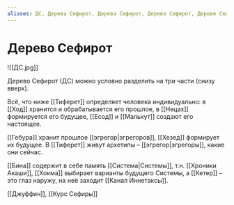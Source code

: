 ```yaml
---
aliases: ДС, Дерева Сефирот, Дерева Сефирот, Дерево Сефирот, Дереве Сефирот
---
```


# Дерево Сефирот
![[ДС.jpg]]

Дерево Сефирот (ДС) можно условно разделить на три части (снизу вверх).

Всё, что ниже [[Тиферет]] определяет человека индивидуально: в [[Ход]] хранится и обрабатывается его прошлое, в [[Нецах]] формируется его будущее, [[Есод]] и [[Малькут]] создают его настоящее.

[[Гебура]] хранит прошлое [[эгрегор|эгрегоров]], [[Хезед]] формирует их будущее. В [[Тиферет]] живут архетипы – [[эгрегор|эгрегоры]], какие они сейчас.

[[Бина]] содержит в себе память [[Система|Системы]], т.н. [[Хроники Акаши]], [[Хокма]] выбирает варианты будущего Системы, а [[Кетер]] – это глаз наружу, на неё заходит [[Канал Иннетаксы]].


[[Джуффин]], [[Курс Сефиры]]